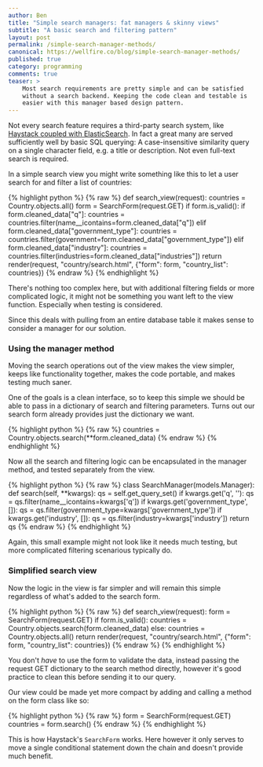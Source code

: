 ```yaml
---
author: Ben
title: "Simple search managers: fat managers & skinny views"
subtitle: "A basic search and filtering pattern"
layout: post
permalink: /simple-search-manager-methods/
canonical: https://wellfire.co/blog/simple-search-manager-methods/
published: true
category: programming
comments: true
teaser: >
    Most search requirements are pretty simple and can be satisfied
    without a search backend. Keeping the code clean and testable is
    easier with this manager based design pattern.
---
```


Not every search feature requires a third-party search system, like
[Haystack coupled with
ElasticSearch](/blog/custom-haystack-elasticsearch-backend/). In fact
a great many are served sufficiently well by basic SQL querying: A
case-insensitive similarity query on a single character field, e.g. a
title or description. Not even full-text search is required.

In a simple search view you might write something like this to let a
user search for and filter a list of countries:

{% highlight python %}
{% raw %}
def search_view(request):
    countries = Country.objects.all()
    form = SearchForm(request.GET)
    if form.is_valid():
        if form.cleaned_data["q"]:
            countries = countries.filter(name__icontains=form.cleaned_data["q"])
        elif form.cleaned_data["government_type"]:
            countries = countries.filter(government=form.cleaned_data["government_type"])
        elif form.cleaned_data["industry"]:
            countries = countries.filter(industries=form.cleaned_data["industries"])
    return render(request, "country/search.html",
            {"form": form, "country_list": countries})
{% endraw %}
{% endhighlight %}

There's nothing too complex here, but with additional filtering fields or
more complicated logic, it might not be something you want left to the
view function. Especially when testing is considered.

Since this deals with pulling from an entire database table it makes
sense to consider a manager for our solution.

### Using the manager method

Moving the search operations out of the view makes the view simpler,
keeps like functionality together, makes the code portable, and makes
testing much saner.

One of the goals is a clean interface, so to keep this simple we should
be able to pass in a dictionary of search and filtering parameters.
Turns out our search form already provides just the dictionary we want.

{% highlight python %}
{% raw %}
countries = Country.objects.search(**form.cleaned_data)
{% endraw %}
{% endhighlight %}

Now all the search and filtering logic can be encapsulated in the
manager method, and tested separately from the view.

{% highlight python %}
{% raw %}
class SearchManager(models.Manager):
    def search(self, **kwargs):
        qs = self.get_query_set()
        if kwargs.get('q', ''):
            qs = qs.filter(name__icontains=kwargs['q'])
        if kwargs.get('government_type', []):
            qs = qs.filter(government_type=kwargs['government_type'])
        if kwargs.get('industry', []):
            qs = qs.filter(industry=kwargs['industry'])
        return qs
{% endraw %}
{% endhighlight %}

Again, this small example might not look like it needs much testing, but
more complicated filtering scenarious typically do.

### Simplified search view

Now the logic in the view is far simpler and will remain this simple
regardless of what's added to the search form.

{% highlight python %}
{% raw %}
def search_view(request):
    form = SearchForm(request.GET)
    if form.is_valid():
        countries = Country.objects.search(form.cleaned_data)
    else:
        countries = Country.objects.all()
    return render(request, "country/search.html",
            {"form": form, "country_list": countries})
{% endraw %}
{% endhighlight %}

You don't *have* to use the form to validate the data, instead passing
the request GET dictionary to the search method directly, however it's
good practice to clean this before sending it to our query.

Our view could be made yet more compact by adding and calling a method on
the form class like so:

{% highlight python %}
{% raw %}
form = SearchForm(request.GET)
countries = form.search()
{% endraw %}
{% endhighlight %}

This is how Haystack's `SearchForm` works. Here however it only serves
to move a single conditional statement down the chain and doesn't
provide much benefit.
